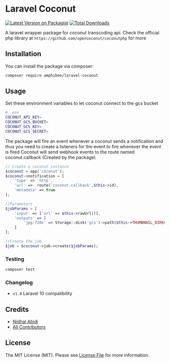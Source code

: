 # Laravel Coconut

[![Latest Version on Packagist](https://img.shields.io/packagist/v/nidhalkratos/laravel-coconut-v2.svg?style=flat-square)](https://packagist.org/packages/nidhalkratos/laravel-coconut-v2)
[![Total Downloads](https://img.shields.io/packagist/dt/nidhalkratos/laravel-coconut-v2.svg?style=flat-square)](https://packagist.org/packages/nidhalkratos/laravel-coconut-v2)

A laravel wrapper package for coconut transcoding api. 
Check the official php library at `https://github.com/opencoconut/coconutphp` for more

## Installation

You can install the package via composer:

```bash
composer require amphibee/laravel-coconut
```

## Usage
Set these environment variables to let coconut connect to the gcs bucket
```bash
# .env
COCONUT_API_KEY=
COCONUT_GCS_BUCKET=
COCONUT_GCS_KEY=
COCONUT_GCS_SECRET=
```

The package will fire an event whenever a coconut sends a notification
and thus you need to create a listeners for the event to fire whenever the event is fired
Coconut will send webhook events to the route named coconut.callback (Created by the package)

```php
// Create a coconut instance
$coconut = app('coconut');
$coconut->notification = [
    'type' => 'http',
    'url' =>  route('coconut.callback',$this->id),
    'metadata' => true
];

//Parameters
$jobParams = [
    'input' => ['url' => $this->rawUrl()],
    'outputs' => [
        'jpg:720x' => Storage::disk('gcs')->path($this->THUMBNAIL_DIRECTORY_PATH . $this->id . '.jpg') 
    ]
];

//Create the job
$job = $coconut->job->create($jobParams);

```



### Testing

```bash
composer test
```

### Changelog

- `v1.0` Laravel 10 compatibility

## Credits

-   [Nidhal Abidi](https://github.com/nidhalkratos)
-   [All Contributors](../../contributors)

## License

The MIT License (MIT). Please see [License File](LICENSE.md) for more information.
